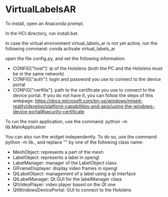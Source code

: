 # VirtualLabelsAR

To install, open an Anaconda prompt.

In the HCI directory, run install.bat.

In case the virtual environment virtual_labels_ar is not yet active, run the following command: conda activate virtual_labels_ar

open the file config.py, and set the following information:
- CONFIG["host"]: ip of the Hololens (both the PC and the Hololens must be in the same network)
- CONFIG["auth"]: login and password you use to connect to the device portal
- CONFIG["certfile"]: path to the certificate you use to connect to the device portal. If you do not have it, you can follow the steps of this webpage: https://docs.microsoft.com/en-us/windows/mixed-reality/develop/platform-capabilities-and-apis/using-the-windows-device-portal#security-certificate

To run the main application, use the command: python -m lib.MainApplication

You can also run the widget independently. To do so, use the command: python -m lib.<class name>, and replace "<class name>" by one of the following class name:
- MeshObject: represents a part of the mesh
- LabelObject: represents a label in opengl
- LabelManager: manager of the LabelObject class
- GlFrameDisplayer: display video frames in opengl
- QtLabelObject: management of a label using a qt interface
- QtLabelManager: Qt GUI for the labelManager class
- QtVideoPlayer: video player based on the Qt one
- QtWindowsDevicePortal: GUI to connect to the Hololens
